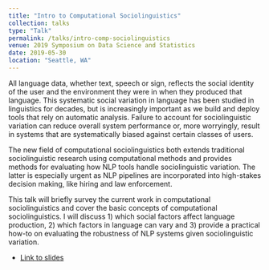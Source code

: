 ```yaml
---
title: "Intro to Computational Sociolinguistics"
collection: talks
type: "Talk"
permalink: /talks/intro-comp-sociolinguistics
venue: 2019 Symposium on Data Science and Statistics
date: 2019-05-30
location: "Seattle, WA"
---
```


All language data, whether text, speech or sign, reflects the social identity of the user and the environment they were in when they produced that language. This systematic social variation in language has been studied in linguistics for decades, but is increasingly important as we build and deploy tools that rely on automatic analysis. Failure to account for sociolinguistic variation can reduce overall system performance or, more worryingly, result in systems that are systematically biased against certain classes of users.

The new field of computational sociolinguistics both extends traditional sociolinguistic research using computational methods and provides methods for evaluating how NLP tools handle sociolinguistic variation. The latter is especially urgent as NLP pipelines are incorporated into high-stakes decision making, like hiring and law enforcement.

This talk will briefly survey the current work in computational sociolinguistics and cover the basic concepts of computational sociolinguistics. I will discuss 1) which social factors affect language production, 2) which factors in language can vary and 3) provide a practical how-to on evaluating the robustness of NLP systems given sociolinguistic variation.
* [Link to slides](http://rctatman.com/files/Tatman_2019_CompSocio.pdf)
